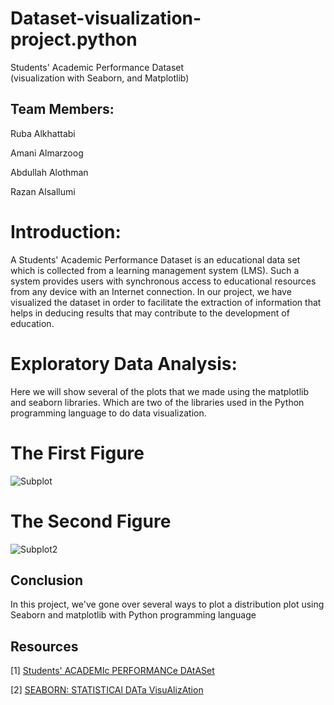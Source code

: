 # Dataset-visualization-project.python
Students' Academic Performance Dataset  
(visualization with Seaborn, and Matplotlib)

## Team Members:
Ruba Alkhattabi

Amani Almarzoog 

Abdullah Alothman

Razan Alsallumi

# Introduction:
A Students' Academic Performance Dataset is an educational data set which is 
collected from a learning management system (LMS). Such a system provides users 
with synchronous access to educational resources from any device with an Internet
connection. In our project, we have visualized the dataset in order to facilitate the 
extraction of information that helps in deducing results that may contribute to the 
development of education.

# Exploratory Data Analysis:
Here we will show several of the plots that we made using the matplotlib and 
seaborn libraries. Which are two of the libraries used in the Python programming
language to do data visualization.


# The First Figure
![Subplot](https://user-images.githubusercontent.com/81245467/120941096-80988d80-c729-11eb-9728-25360217cfac.jpg)
# The Second Figure
![Subplot2](https://user-images.githubusercontent.com/81245467/120941187-fd2b6c00-c729-11eb-9a1d-644cad531326.png)

## Conclusion
In this project, we've gone over several ways to plot a distribution plot using 
Seaborn and matplotlib with Python programming language


## Resources
[1] [Students' ACADEMIc PERFORMANCe DAtASet](https://www.kaggle.com/aljarah/xAPI-Edu-Data)

[2] [SEABORN: STATISTICAl DATa VisuAlizAtion](https://seaborn.pydata.org/)

